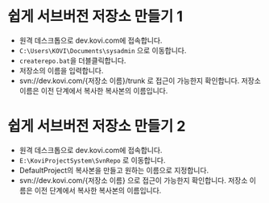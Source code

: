 # 쉽게 서브버전 저장소 만들기 1

- 원격 데스크톱으로 dev.kovi.com에 접속합니다.
- `C:\Users\KOVI\Documents\sysadmin` 으로 이동합니다.
- `createrepo.bat`을 더블클릭합니다.
- 저장소의 이름을 입력합니다.
- svn://dev.kovi.com/{저장소 이름}/trunk 로 접근이 가능한지 확인합니다. 저장소 이름은 이전 단계에서 복사한 복사본의 이름입니다.

# 쉽게 서브버전 저장소 만들기 2

- 원격 데스크톱으로 dev.kovi.com에 접속합니다.
- `E:\KoviProjectSystem\SvnRepo` 로 이동합니다.
- DefaultProject의 복사본을 만들고 원하는 이름으로 지정합니다.
- svn://dev.kovi.com/{저장소 이름} 으로 접근이 가능한지 확인합니다. 저장소 이름은 이전 단계에서 복사한 복사본의 이름입니다.
